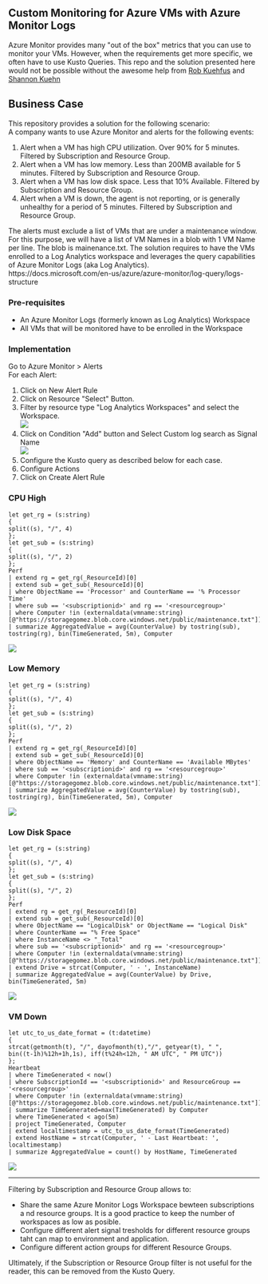 <h2>Custom Monitoring for Azure VMs with Azure Monitor Logs</h2>
Azure Monitor provides many "out of the box" metrics that you can use to monitor your VMs. However, when the requirements get more specific, we often have to use Kusto Queries.
This repo and the solution presented here would not be possible without the awesome help from <a href="https://github.com/rkuehfus">Rob Kuehfus</a> and <a href="https://github.com/sbkuehn">Shannon Kuehn</a>
<h2>Business Case</h2>
This repository provides a solution for the following scenario: <br/>
A company wants to use Azure Monitor and alerts for the following events:
<ol>
<li>Alert when a VM has high CPU utilization. Over 90% for 5 minutes.  Filtered by Subscription and Resource Group.
<li>Alert when a VM has low memory. Less than 200MB available for 5 minutes. Filtered by Subscription and Resource Group.
<li>Alert when a VM has low disk space. Less that 10% Available.  Filtered by Subscription and Resource Group.
<li>Alert when a VM is down, the agent is not reporting, or is generally unhealthy for a period of 5 minutes.  Filtered by Subscription and Resource Group.
</ol>
The alerts must exclude a list of VMs that are under a maintenance window.  For this purpose, we will have a list of VM Names in a blob with 1 VM Name per line.  The blob is mainenance.txt.
The solution requires to have the VMs enrolled to a Log Analytics workspace and leverages the query capabilities of Azure Monitor Logs (aka Log Analytics). <br/>
https://docs.microsoft.com/en-us/azure/azure-monitor/log-query/logs-structure

<h3>Pre-requisites</h3>
<ul>
<li>An Azure Monitor Logs (formerly known as Log Analytics) Workspace
<li>All VMs that will be monitored have to be enrolled in the Workspace
</ul>
<h3>Implementation</h3>
Go to Azure Monitor > Alerts<br/>
For each Alert:
<ol>
<li>Click on New Alert Rule
<li>Click on Resource "Select" Button.
<li>Filter by resource type "Log Analytics Workspaces" and select the Workspace.<br/>
<img src="https://storagegomez.blob.core.windows.net/public/images/alertrule.png"/>
<li>Click on Condition "Add" button and Select Custom log search as Signal Name<br/>
<img src="https://storagegomez.blob.core.windows.net/public/images/customlogsearch.png"/>
<li>Configure the Kusto query as described below for each case.
<li>Configure Actions
<li>Click on Create Alert Rule
</ol>

<h3>CPU High</h3>

```
let get_rg = (s:string)
{
split((s), "/", 4)
};
let get_sub = (s:string)
{
split((s), "/", 2)
};
Perf
| extend rg = get_rg(_ResourceId)[0]
| extend sub = get_sub(_ResourceId)[0]
| where ObjectName == 'Processor' and CounterName == '% Processor Time'
| where sub == '<subscriptionid>' and rg == '<resourcegroup>'
| where Computer !in (externaldata(vmname:string) [@"https://storagegomez.blob.core.windows.net/public/maintenance.txt"])
| summarize AggregatedValue = avg(CounterValue) by tostring(sub), tostring(rg), bin(TimeGenerated, 5m), Computer
```
<img src="https://storagegomez.blob.core.windows.net/public/images/cpuhigh.png"/>

<h3>Low Memory</h3>

```
let get_rg = (s:string)
{
split((s), "/", 4)
};
let get_sub = (s:string)
{
split((s), "/", 2)
};
Perf
| extend rg = get_rg(_ResourceId)[0]
| extend sub = get_sub(_ResourceId)[0]
| where ObjectName == 'Memory' and CounterName == 'Available MBytes' 
| where sub == '<subscriptionid>' and rg == '<resourcegroup>'
| where Computer !in (externaldata(vmname:string) [@"https://storagegomez.blob.core.windows.net/public/maintenance.txt"])
| summarize AggregatedValue = avg(CounterValue) by tostring(sub), tostring(rg), bin(TimeGenerated, 5m), Computer
```
<img src="https://storagegomez.blob.core.windows.net/public/images/memlow.png"/>

<h3>Low Disk Space</h3>

```
let get_rg = (s:string)
{
split((s), "/", 4)
};
let get_sub = (s:string)
{
split((s), "/", 2)
};
Perf
| extend rg = get_rg(_ResourceId)[0]
| extend sub = get_sub(_ResourceId)[0]
| where ObjectName == "LogicalDisk" or ObjectName == "Logical Disk"
| where CounterName == "% Free Space"
| where InstanceName <> "_Total"
| where sub == '<subscriptionid>' and rg == '<resourcegroup>'
| where Computer !in (externaldata(vmname:string) [@"https://storagegomez.blob.core.windows.net/public/maintenance.txt"])
| extend Drive = strcat(Computer, ' - ', InstanceName)
| summarize AggregatedValue = avg(CounterValue) by Drive, bin(TimeGenerated, 5m)
```
<img src="https://storagegomez.blob.core.windows.net/public/images/disklow.png"/>

<h3>VM Down</h3>

```
let utc_to_us_date_format = (t:datetime)
{
strcat(getmonth(t), "/", dayofmonth(t),"/", getyear(t), " ",
bin((t-1h)%12h+1h,1s), iff(t%24h<12h, " AM UTC", " PM UTC"))
};
Heartbeat
| where TimeGenerated < now()
| where SubscriptionId == '<subscriptionid>' and ResourceGroup == '<resourcegroup>'
| where Computer !in (externaldata(vmname:string) [@"https://storagegomez.blob.core.windows.net/public/maintenance.txt"])
| summarize TimeGenerated=max(TimeGenerated) by Computer
| where TimeGenerated < ago(5m)
| project TimeGenerated, Computer
| extend localtimestamp = utc_to_us_date_format(TimeGenerated)
| extend HostName = strcat(Computer, ' - Last Heartbeat: ', localtimestamp)
| summarize AggregatedValue = count() by HostName, TimeGenerated
```
<img src="https://storagegomez.blob.core.windows.net/public/images/vmdown.png"/>

<hr>

Filtering by Subscription and Resource Group allows to:
<ul>
<li>Share the same Azure Monitor Logs Workspace bewteen subscriptions a nd resource groups.  It is a good practice to keep the number of workspaces as low as posible.
<li>Configure different alert signal tresholds for different resource groups taht can map to environment and application.
<li>Configure different action groups for different Resource Groups.
</ul>
Ultimately, if the Subscription or Resource Group filter is not useful for the reader, this can be removed from the Kusto Query.



